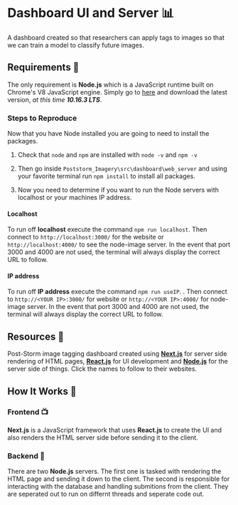 # Dashboard UI and Server 📊

A dashboard created so that researchers can apply tags to images so that we can
train a model to classify future images.

## Requirements 📝

The only requirement is **Node.js** which is a JavaScript runtime built on
Chrome's V8 JavaScript engine. Simply go to [here](https://nodejs.org/en/) and
download the latest version, *at this time **10.16.3 LTS***.

### Steps to Reproduce

Now that you have Node installed you are going to need to install the packages.

1. Check that `node` and `npm` are installed with `node -v` and `npm -v`

2. Then go inside `Poststorm_Imagery\src\dashboard\web_server` and using your
   favorite terminal run `npm install` to install all packages.

3. Now you need to determine if you want to run the Node servers with localhost
   or your machines IP address.

#### Localhost

To run off **localhost** execute the command `npm run localhost`. Then connect
to `http://localhost:3000/` for the website or `http://localhost:4000/` to see
the node-image server. In the event that port 3000 and 4000 are not used, the
terminal will always display the correct URL to follow.

#### IP address

To run off **IP address** execute the command `npm run useIP`. . Then connect to
`http://<YOUR IP>:3000/` for website or `http://<YOUR IP>:4000/` for node-image
server. In the event that port 3000 and 4000 are not used, the terminal will
always display the correct URL to follow.

## Resources 💎

Post-Storm image tagging dashboard created using
[**Next.js**](https://nextjs.org/) for server side rendering of HTML pages,
[**React.js**](https://reactjs.org/) for UI development and
[**Node.js**](https://nodejs.org/) for the server side of things. Click the
names to follow to their websites.

## How It Works 🤔

### Frontend 📺

**Next.js** is a JavaScript framework that uses **React.js** to create the UI
and also renders the HTML server side before sending it to the client.

### Backend 📡

There are two **Node.js** servers. The first one is tasked with rendering the
HTML page and sending it down to the client. The second is responsible for
interacting with the database and handling submitions from the client. They are
seperated out to run on differnt threads and seperate code out.
